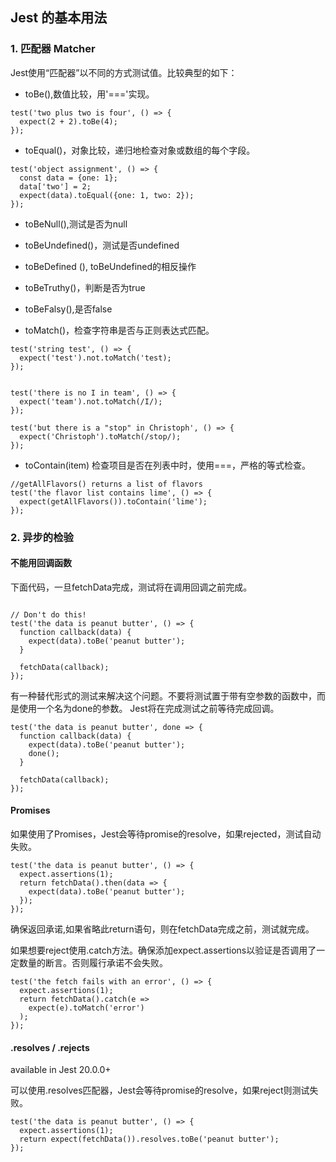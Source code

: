 ## Jest 的基本用法

### 1. 匹配器 Matcher

Jest使用“匹配器”以不同的方式测试值。比较典型的如下：

- toBe(),数值比较，用'==='实现。
```
test('two plus two is four', () => {
  expect(2 + 2).toBe(4);
});
```

- toEqual()，对象比较，递归地检查对象或数组的每个字段。
```
test('object assignment', () => {
  const data = {one: 1};
  data['two'] = 2;
  expect(data).toEqual({one: 1, two: 2});
});
```

- toBeNull(),测试是否为null

- toBeUndefined()，测试是否undefined

- toBeDefined (), toBeUndefined的相反操作

- toBeTruthy()，判断是否为true

- toBeFalsy(),是否false

- toMatch()，检查字符串是否与正则表达式匹配。

```
test('string test', () => {
  expect('test').not.toMatch('test);
});


test('there is no I in team', () => {
  expect('team').not.toMatch(/I/);
});

test('but there is a "stop" in Christoph', () => {
  expect('Christoph').toMatch(/stop/);
});
```

- toContain(item) 检查项目是否在列表中时，使用===，严格的等式检查。

```
//getAllFlavors() returns a list of flavors
test('the flavor list contains lime', () => {
  expect(getAllFlavors()).toContain('lime');
});
```

### 2. 异步的检验

#### 不能用回调函数

下面代码，一旦fetchData完成，测试将在调用回调之前完成。
```

// Don't do this!
test('the data is peanut butter', () => {
  function callback(data) {
    expect(data).toBe('peanut butter');
  }

  fetchData(callback);
});
```
有一种替代形式的测试来解决这个问题。不要将测试置于带有空参数的函数中，而是使用一个名为done的参数。 Jest将在完成测试之前等待完成回调。
```
test('the data is peanut butter', done => {
  function callback(data) {
    expect(data).toBe('peanut butter');
    done();
  }

  fetchData(callback);
});
```

#### Promises

如果使用了Promises，Jest会等待promise的resolve，如果rejected，测试自动失败。

```
test('the data is peanut butter', () => {
  expect.assertions(1);
  return fetchData().then(data => {
    expect(data).toBe('peanut butter');
  });
});

```
确保返回承诺,如果省略此return语句，则在fetchData完成之前，测试就完成。

如果想要reject使用.catch方法。确保添加expect.assertions以验证是否调用了一定数量的断言。否则履行承诺不会失败。
```
test('the fetch fails with an error', () => {
  expect.assertions(1);
  return fetchData().catch(e =>
    expect(e).toMatch('error')
  );
});
```

#### .resolves / .rejects 

available in Jest 20.0.0+ 

可以使用.resolves匹配器，Jest会等待promise的resolve，如果reject则测试失败。
```
test('the data is peanut butter', () => {
  expect.assertions(1);
  return expect(fetchData()).resolves.toBe('peanut butter');
});
```


